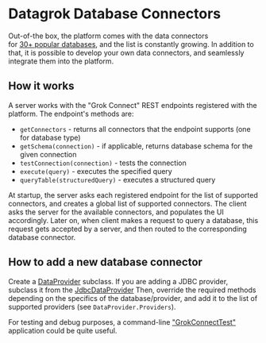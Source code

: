 # Datagrok Database Connectors

Out-of-the box, the platform comes with the data connectors  
for [30+ popular databases](../access/data-connection.md#connectors), and the list is constantly growing.
In addition to that, it is possible to develop your own data connectors, and seamlessly integrate them
into the platform.

## How it works

A server works with the "Grok Connect" REST endpoints registered with the platform. The endpoint's methods are:
* `getConnectors` - returns all connectors that the endpoint supports (one for database type)
* `getSchema(connection)` - if applicable, returns database schema for the given connection
* `testConnection(connection)` - tests the connection
* `execute(query)` - executes the specified query
* `queryTable(structuredQuery)` - executes a structured query

At startup, the server asks each registered endpoint for the list of supported connectors, and 
creates a global list of supported connectors. The client asks the server for the available connectors,
and populates the UI accordingly. Later on, when client makes a request to query a database, this request
gets accepted by a server, and then routed to the corresponding database connector.

## How to add a new database connector 

Create a [DataProvider](https://github.com/datagrok-ai/public/blob/5c9a8df6b7f1494ae5f666bd2aaf5c6d55bc4dee/connectors/grok_connect/src/main/java/grok_connect/providers/JdbcDataProvider.java) 
subclass. If you are adding a JDBC provider, subclass it from the 
[JdbcDataProvider](https://github.com/datagrok-ai/public/blob/5c9a8df6b7f1494ae5f666bd2aaf5c6d55bc4dee/connectors/grok_connect/src/main/java/grok_connect/providers/JdbcDataProvider.java)
Then, override the required methods depending on the specifics of the database/provider, and add it to 
the list of supported providers (see `DataProvider.Providers`).

For testing and debug purposes, a command-line 
["GrokConnectTest"](https://github.com/datagrok-ai/public/tree/master/connectors/grok_connect/src/test/java/grok_connect) 
application could be quite useful. 